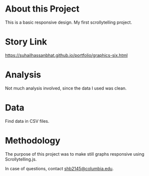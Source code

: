 # About this Project

This is a basic responsive design. My first scrollytelling project.

# Story Link
https://suhailhassanbhat.github.io/portfolio/graphics-six.html

# Analysis
Not much analysis involved, since the data I used was clean.

# Data
Find data in CSV files.

# Methodology
The purpose of this project was to make still graphs responsive using Scrollytelling.js. 

In case of questions, contact shb2145@columbia.edu.
